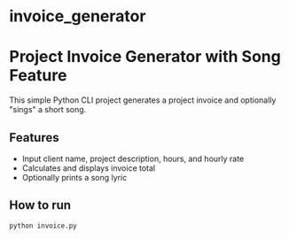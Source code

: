 # invoice_generator
# Project Invoice Generator with Song Feature

This simple Python CLI project generates a project invoice and optionally "sings" a short song.

## Features

- Input client name, project description, hours, and hourly rate
- Calculates and displays invoice total
- Optionally prints a song lyric

## How to run

```bash
python invoice.py

